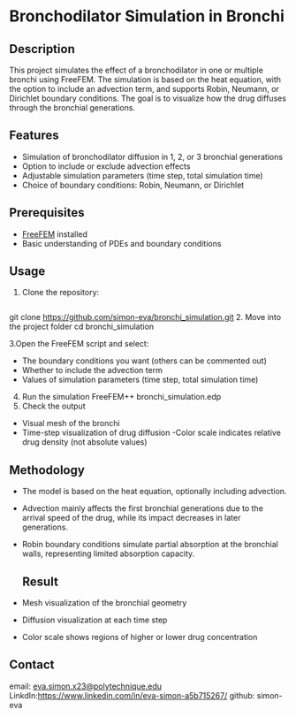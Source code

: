 # Bronchodilator Simulation in Bronchi

## Description
This project simulates the effect of a bronchodilator in one or multiple bronchi using FreeFEM. The simulation is based on the heat equation, with the option to include an advection term, and supports Robin, Neumann, or Dirichlet boundary conditions. The goal is to visualize how the drug diffuses through the bronchial generations.

## Features
- Simulation of bronchodilator diffusion in 1, 2, or 3 bronchial generations
- Option to include or exclude advection effects
- Adjustable simulation parameters (time step, total simulation time)
- Choice of boundary conditions: Robin, Neumann, or Dirichlet

## Prerequisites
- [FreeFEM](https://freefem.org/) installed
- Basic understanding of PDEs and boundary conditions

## Usage
1. Clone the repository:
   ```bash
  git clone https://github.com/simon-eva/bronchi_simulation.git
2. Move into the project folder
cd bronchi_simulation

3.Open the FreeFEM script and select:
- The boundary conditions you want (others can be commented out)
- Whether to include the advection term
- Values of simulation parameters (time step, total simulation time)
4. Run the simulation
FreeFEM++ bronchi_simulation.edp
4. Check the output
- Visual mesh of the bronchi
- Time-step visualization of drug diffusion
-Color scale indicates relative drug density (not absolute values)

## Methodology
- The model is based on the heat equation, optionally including advection.
- Advection mainly affects the first bronchial generations due to the arrival speed of the drug, while its impact decreases in later generations.
- Robin boundary conditions simulate partial absorption at the bronchial walls, representing limited absorption capacity.

  ## Result
- Mesh visualization of the bronchial geometry
- Diffusion visualization at each time step
- Color scale shows regions of higher or lower drug concentration
## Contact
email: eva.simon.x23@polytechnique.edu
LinkdIn:https://www.linkedin.com/in/eva-simon-a5b715267/
github: simon-eva
